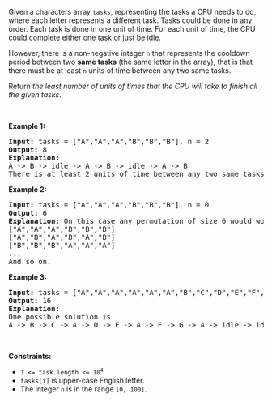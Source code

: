 Given a characters array `` tasks ``, representing the tasks a CPU needs to do, where each letter represents a different task. Tasks could be done in any order. Each task is done in one unit of time. For each unit of time, the CPU could complete either one task or just be idle.

However, there is a non-negative integer&nbsp;`` n `` that represents the cooldown period between&nbsp;two __same tasks__&nbsp;(the same letter in the array), that is that there must be at least `` n `` units of time between any two same tasks.

Return _the least number of units of times that the CPU will take to finish all the given tasks_.

&nbsp;

__Example 1:__

<pre>
<strong>Input:</strong> tasks = ["A","A","A","B","B","B"], n = 2
<strong>Output:</strong> 8
<strong>Explanation:</strong> 
A -&gt; B -&gt; idle -&gt; A -&gt; B -&gt; idle -&gt; A -&gt; B
There is at least 2 units of time between any two same tasks.
</pre>

__Example 2:__

<pre>
<strong>Input:</strong> tasks = ["A","A","A","B","B","B"], n = 0
<strong>Output:</strong> 6
<strong>Explanation:</strong> On this case any permutation of size 6 would work since n = 0.
["A","A","A","B","B","B"]
["A","B","A","B","A","B"]
["B","B","B","A","A","A"]
...
And so on.
</pre>

__Example 3:__

<pre>
<strong>Input:</strong> tasks = ["A","A","A","A","A","A","B","C","D","E","F","G"], n = 2
<strong>Output:</strong> 16
<strong>Explanation:</strong> 
One possible solution is
A -&gt; B -&gt; C -&gt; A -&gt; D -&gt; E -&gt; A -&gt; F -&gt; G -&gt; A -&gt; idle -&gt; idle -&gt; A -&gt; idle -&gt; idle -&gt; A
</pre>

&nbsp;

__Constraints:__

*   <code>1 &lt;= task.length &lt;= 10<sup>4</sup></code>
*   `` tasks[i] `` is upper-case English letter.
*   The integer `` n `` is in the range `` [0, 100] ``.